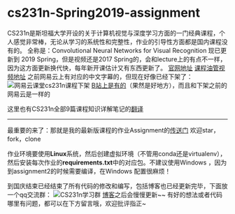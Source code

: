 # cs231n-Spring2019-assignment
CS231n是斯坦福大学开设的关于计算机视觉与深度学习方面的一门经典课程，个人感觉非常棒，无论从学习的系统性和完整性，作业的引导性方面都是国内课程没有的。
全称是：Convolutional Neural Networks for Visual Recognition
现已更新到 2019 Spring，但是视频还是2017 Spring的，会和lecture上的有点不一样，因为这方面更新换代快，每年新开课估计又有东西更新了。
[官网地址](http://cs231n.stanford.edu/)
[课程油管视频地址](https://www.youtube.com/playlist?list=PL3FW7Lu3i5JvHM8ljYj-zLfQRF3EO8sYv)
之前网易云上有对应的中文字幕的，但现在好像已经下架了：
![网易云课堂cs231n课程下架](https://img-blog.csdnimg.cn/20190905160524544.png?x-oss-process=image/watermark,type_ZmFuZ3poZW5naGVpdGk,shadow_10,text_aHR0cHM6Ly9ibG9nLmNzZG4ubmV0L2xhaXppX2xhaXpp,size_16,color_FFFFFF,t_70)
[B站上是有的](https://www.bilibili.com/video/av16585576?from=search&seid=3368262487963277823)（果然是好地方），而且和下架之前的网易云是一样的

这里也有CS231n全部9篇课程知识详解笔记的[翻译](https://zhuanlan.zhihu.com/p/21930884)

---
最重要的来了：那就是我的最新版课程的作业Assignment的[传送门](https://github.com/laisimiao/cs231n-assignment)
欢迎star，fork，clone

作业环境要使用**Linux**系统，然后创建虚拟环境（不管用conda还是virtualenv），然后安装每次作业的**requirements.txt**中的对应包。不建议使用Windows ，因为到assignment2的时候需要编译，在Windows 配置很麻烦！

到国庆结束已经结束了所有代码的修改和编写，包括博客也已经更新完毕，下面放一个qq交流群： 
![CS231n学习群](https://ae01.alicdn.com/kf/H445685520e054890941e96a951e043d6R.png)
[博客](https://blog.csdn.net/laizi_laizi/article/details/100830239)之后会慢慢更新~~
有好的想法或者代码哪里有问题，都可以在下方留言哦，欢迎批评指正~
